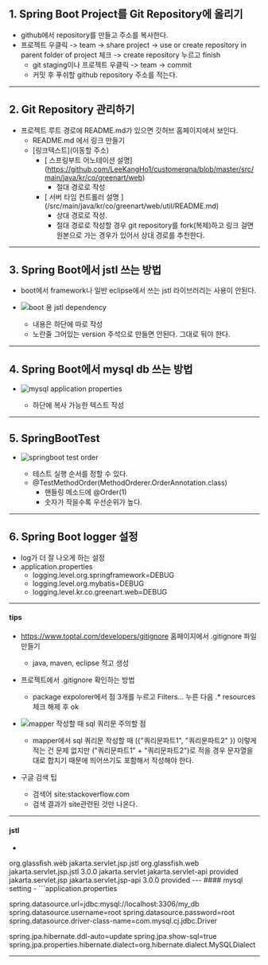 ## 1. Spring Boot Project를 Git Repository에 올리기
- github에서 repository를 만들고 주소를 복사한다.
- 프로젝트 우클릭 -> team -> share project -> use or create repository in parent folder of project 체크 -> create repository 누르고 finish
	- git staging이나 프로젝트 우클릭 -> team -> commit
	- 커밋 후 푸쉬할 github repository 주소를 적는다.

---
## 2. Git Repository 관리하기
- 프로젝트 루트 경로에 README.md가 있으면 깃허브 홈페이지에서 보인다.
	- README.md 에서 링크 만들기
	- \[링크텍스트](이동할 주소)
		- \[ 스프링부트 어노테이션 설명](https://github.com/LeeKangHo1/customerqna/blob/master/src/main/java/kr/co/greenart/web)
			- 절대 경로로 작성
		- \[ 서버 타임 컨트롤러 설명 ](/src/main/java/kr/co/greenart/web/util/README.md)
			- 상대 경로로 작성. 
			- 절대 경로로 작성할 경우 git repository를 fork(복제)하고 링크 걸면 원본으로 가는 경우가 있어서 상대 경로를 추천한다.

---
## 3. Spring Boot에서 jstl 쓰는 방법
- boot에서 framework나 일반 eclipse에서 쓰는 jstl 라이브러리는 사용이 안된다.
- ![boot 용 jstl dependency](https://github.com/user-attachments/assets/5776f9e9-043c-4071-be27-fffb050a01bc)

	- 내용은 하단에 따로 작성
	- 노란줄 그어있는 version 주석으로 만들면 안된다. 그대로 둬야 한다.

---
## 4. Spring Boot에서 mysql db 쓰는 방법
- ![mysql application properties](https://github.com/user-attachments/assets/0fd2f5bb-7c53-4611-8eb3-99e605e3d059)

	- 하단에 복사 가능한 텍스트 작성

---
## 5. SpringBootTest
- ![springboot test order](https://github.com/user-attachments/assets/91148058-f997-49fb-a621-a162f8d5fa13)

	- 테스트 실행 순서를 정할 수 있다.
	- @TestMethodOrder(MethodOrderer.OrderAnnotation.class)
		- 핸들링 메소드에 @Order(1)
		- 숫자가 작을수록 우선순위가 높다.

---
## 6. Spring Boot logger 설정
- log가 더 잘 나오게 하는 설정
- application.properties
	- logging.level.org.springframework=DEBUG
	- logging.level.org.mybatis=DEBUG
	- logging.level.kr.co.greenart.web=DEBUG

---
#### tips
- https://www.toptal.com/developers/gitignore 홈페이지에서 .gitignore 파일 만들기
	- java, maven, eclipse 적고 생성
- 프로젝트에서 .gitignore 확인하는 방법
	- package expolorer에서 점 3개를 누르고 Filters... 누른 다음 .\* resources 체크 해제 후 ok
- ![mapper 작성할 때 sql 쿼리문 주의할 점](https://github.com/user-attachments/assets/c2b2e238-d1b8-4c7a-b524-06b6f9cc77a7)

	- mapper에서 sql 쿼리문 작성할 때 ({"쿼리문파트1", "쿼리문파트2" }) 이렇게 적는 건 문제 없지만 ("쿼리문파트1" + "쿼리문파트2")로 적을 경우 문자열을 대로 합치기 때문에 띄어쓰기도 포함해서 작성해야 한다.
- 구글 검색 팁
	- 검색어 site:stackoverflow.com
	- 검색 결과가 site관련된 것만 나온다.

---
#### jstl
- ```pom.xml
<dependency>
    <groupId>org.glassfish.web</groupId>
    <artifactId>jakarta.servlet.jsp.jstl</artifactId>
    <!-- <version>3.0.0</version> -->
</dependency>

<dependency>
    <groupId>org.glassfish.web</groupId>
    <artifactId>jakarta.servlet.jsp.jstl</artifactId>
    <version>3.0.0</version>
</dependency>

<!-- Jakarta 의존성 추가 -->
<dependency>
    <groupId>jakarta.servlet</groupId>
    <artifactId>jakarta.servlet-api</artifactId>
    <!-- <version>6.0.0</version> -->
    <scope>provided</scope>
</dependency>

<dependency>
    <groupId>jakarta.servlet.jsp</groupId>
    <artifactId>jakarta.servlet.jsp-api</artifactId>
    <version>3.0.0</version>
    <scope>provided</scope>
</dependency>
---
#### mysql setting
- ```application.properties

spring.datasource.url=jdbc:mysql://localhost:3306/my_db
spring.datasource.username=root
spring.datasource.password=root
spring.datasource.driver-class-name=com.mysql.cj.jdbc.Driver

spring.jpa.hibernate.ddl-auto=update
spring.jpa.show-sql=true
spring.jpa.properties.hibernate.dialect=org.hibernate.dialect.MySQLDialect

---
